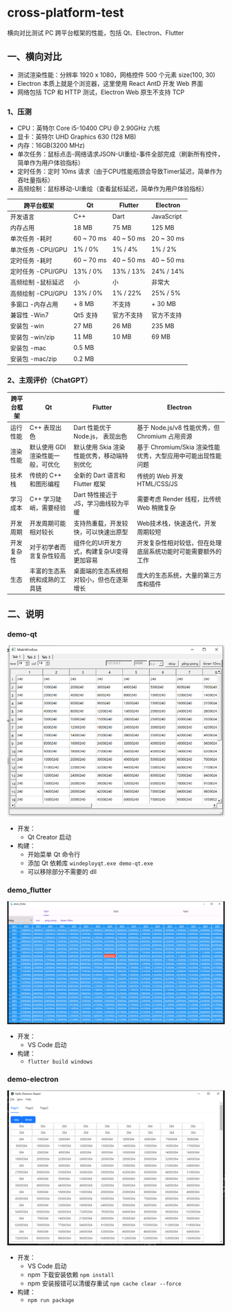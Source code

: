 # cross-platform-test
横向对比测试 PC 跨平台框架的性能，包括 Qt、Electron、Flutter

## 一、横向对比
- 测试渲染性能：分辨率 1920 x 1080，网格控件 500 个元素 size(100, 30)
- Electron 本质上就是个浏览器，这里使用 React AntD 开发 Web 界面
- 网络包括 TCP 和 HTTP 测试，Electron Web 原生不支持 TCP

### 1、压测
- CPU：英特尔 Core i5-10400 CPU @ 2.90GHz 六核
- 显卡：英特尔 UHD Graphics 630 (128 MB)
- 内存：16GB(3200 MHz)
- 单次任务：鼠标点击-网络请求JSON-UI重绘-事件全部完成（刷新所有控件，简单作为用户体验指标）
- 定时任务：定时 10ms 请求（由于CPU性能瓶颈会导致Timer延迟，简单作为吞吐量指标）
- 高频绘制：鼠标移动-UI重绘（查看鼠标延迟，简单作为用户体验指标）

| 跨平台框架         | Qt         | Flutter   | Electron  |
|--------------------|------------|-----------|-----------|
| 开发语言           | C++        | Dart      | JavaScript|
| 内存占用           | 18 MB      | 75 MB     | 125 MB    |
| 单次任务 -耗时     | 60 ~ 70 ms | 40 ~ 50 ms | 20 ~ 30 ms |
| 单次任务 -CPU/GPU  | 1% / 0%    | 1% / 4%   | 1% / 2%   |
| 定时任务 -耗时     | 60 ~ 70 ms | 40 ~ 50 ms | 40 ~ 50 ms |
| 定时任务 -CPU/GPU  | 13% / 0%   | 13% / 13% | 24% / 14% |
| 高频绘制 -鼠标延迟 | 小         | 小        | 非常大     |
| 高频绘制 -CPU/GPU  | 13% / 0%   | 1% / 22%  | 25% / 5% |
| 多窗口 -内存占用   | + 8 MB     | 不支持    | + 30 MB   |
| 兼容性 -Win7       | Qt5 支持   | 官方不支持 | 官方不支持 |
| 安装包 -win        | 27 MB      | 26 MB     | 235 MB    |
| 安装包 -win/zip    | 11 MB      | 10 MB     | 69 MB     |
| 安装包 -mac        | 0.5 MB     |           |           |
| 安装包 -mac/zip    | 0.2 MB     |           |           |

### 2、主观评价（ChatGPT）

| 跨平台框架 | Qt                               | Flutter                                | Electron                                               |
|------------|---------------------------------|----------------------------------------|--------------------------------------------------------|
| 运行性能   | C++ 表现出色                     | Dart 性能优于 Node.js，   表现出色       | 基于 Node.js/v8 性能优秀，但 Chromium 占用资源            |
| 渲染性能   | 默认使用 GDI 渲染性能一般，可优化 | 默认使用 Skia 渲染性能优秀，移动端特别优化 | 基于 Chromium/Skia 渲染性能优秀，大型应用中可能出现性能问题 |
| 技术栈     | 传统的 C++ 和图形编程            | 全新的 Dart 语言和 Flutter 框架          | 传统的 Web 开发 HTML/CSS/JS                              |
| 学习成本   | C++ 学习陡峭，需要经验            | Dart 特性接近于 JS，学习曲线较为平缓      | 需要考虑 Render 线程，比传统 Web 稍微复杂                 |
| 开发周期   | 开发周期可能相对较长              | 支持热重载，开发较快，可以快速出原型      | Web技术栈，快速迭代，开发周期较短                          |
| 开发复杂性 | 对于初学者而言复杂性较高          | 组件化的UI开发方式，构建复杂UI变得更加容易 | 开发复杂性相对较低，但在处理底层系统功能时可能需要额外的工作 |
| 生态       | 丰富的生态系统和成熟的工具链       | 桌面端的生态系统相对较小，但也在逐渐增长   | 庞大的生态系统，大量的第三方库和插件                      |

## 二、说明

### demo-qt
![image](https://github.com/zxffffffff/cross-platform-test/blob/main/doc/demo-qt.png)
- 开发：
    - Qt Creator 启动
- 构建：
    - 开始菜单 Qt 命令行
    - 添加 Qt 依赖库 `windeployqt.exe demo-qt.exe`
    - 可以移除部分不需要的 dll

### demo_flutter
![image](https://github.com/zxffffffff/cross-platform-test/blob/main/doc/demo-flutter.png)
- 开发：
    - VS Code 启动
- 构建：
    - `flutter build windows`

### demo-electron
![image](https://github.com/zxffffffff/cross-platform-test/blob/main/doc/demo-electron.png)
- 开发：
    - VS Code 启动
    - npm 下载安装依赖 `npm install`
    - npm 安装报错可以清缓存重试 `npm cache clear --force`
- 构建：
    - `npm run package`
